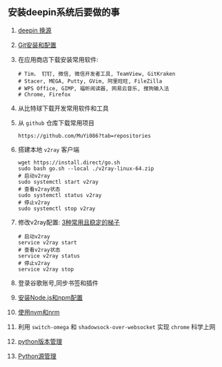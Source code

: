 ## 安装deepin系统后要做的事

1. [deepin 换源](./deepin换源.md  'deepin 换源')

1. [Git安装和配置](../Git/Git安装和配置.md 'Git安装和配置')

1. 在应用商店下载安装常用软件:
    ```SHELL
    # Tim， 钉钉, 微信, 微信开发者工具, TeamView, GitKraken
    # Stacer, MEGA, Putty, GVim, 阿里旺旺, FileZilla
    # WPS Office, GIMP, 福昕阅读器, 网易云音乐, 搜狗输入法
    # Chrome, Firefox
    ```

1. 从比特球下载开发常用软件和工具

1. 从 `github` 仓库下载常用项目
    ```SHELL
    https://github.com/MuYi086?tab=repositories
    ```

1. 搭建本地 `v2ray` 客户端
    ```SHELL
    wget https://install.direct/go.sh
    sudo bash go.sh --local ./v2ray-linux-64.zip
    # 启动v2ray
    sudo systemctl start v2ray
    # 查看v2ray状态
    sudo systemctl status v2ray
    # 停止v2ray
    sudo systemctl stop v2ray
    ```

1. 修改v2ray配置: [3种常用且稳定的梯子](./3种常用且稳定的梯子.md '3种常用且稳定的梯子')
    ```SHELL
    # 启动v2ray
    service v2ray start
    # 查看v2ray状态
    service v2ray status
    # 停止v2ray
    service v2ray stop
    ```

1. 登录谷歌账号,同步书签和插件

1. [安装Node.js和npm配置](../Node/安装Node.js和npm配置.md '安装Node.js和npm配置')

1. [使用nvm和nrm](../Node/使用nvm和nrm.md '使用nvm和nrm')


1. 利用 `switch-omega` 和 `shadowsock-over-websocket` 实现 `chrome` 科学上网

1. [python版本管理](../Python/python版本管理.md 'python版本管理')

1. [Python源管理](../Python/Python源管理.md 'Python源管理')